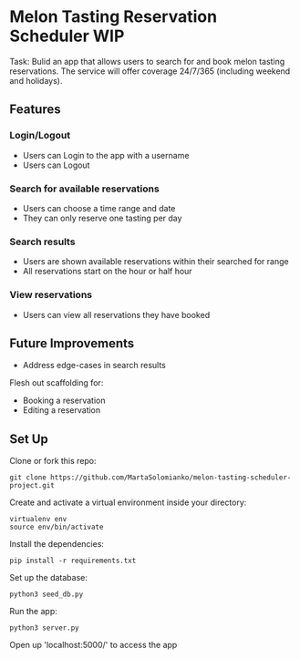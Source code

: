 # Melon Tasting Reservation Scheduler WIP
Task: Bulid an app that allows users to search for and book melon tasting reservations. The service will offer coverage 24/7/365 (including weekend and holidays).

## Features
### Login/Logout
* Users can Login to the app with a username
* Users can Logout

### Search for available reservations
* Users can choose a time range and date
* They can only reserve one tasting per day

### Search results
* Users are shown available reservations within their searched for range
* All reservations start on the hour or half hour

### View reservations
* Users can view all reservations they have booked

## Future Improvements
* Address edge-cases in search results

Flesh out scaffolding for: 
* Booking a reservation
* Editing a reservation

## Set Up
Clone or fork this repo: 
```
git clone https://github.com/MartaSolomianko/melon-tasting-scheduler-project.git
```
Create and activate a virtual environment inside your directory:
```
virtualenv env
source env/bin/activate
```
Install the dependencies:
```
pip install -r requirements.txt
```
Set up the database:
```
python3 seed_db.py
```
Run the app:
```
python3 server.py
```
Open up 'localhost:5000/' to access the app